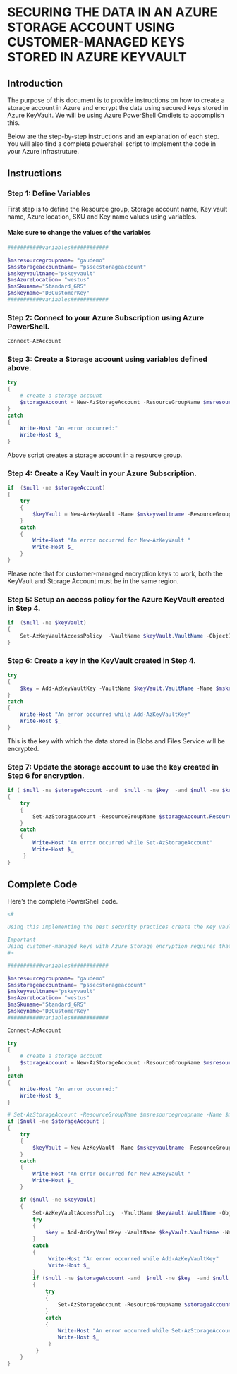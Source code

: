 SECURING THE DATA IN AN AZURE STORAGE ACCOUNT USING CUSTOMER-MANAGED KEYS STORED IN AZURE KEYVAULT
==================================================================================================

Introduction
------------

The purpose of this document is to provide instructions on how to create a storage account in Azure and encrypt the data using secured keys stored in Azure KeyVault. 
We will be using Azure PowerShell Cmdlets to accomplish this.

Below are the step-by-step instructions and an explanation of each step. You will also find a complete powershell script to implement the code in your Azure Infrastruture. 

Instructions
------------

### Step 1: Define Variables

First step is to define the Resource group, Storage account name, Key vault
name, Azure location, SKU and Key name values using variables.

#### Make sure to change the values of the variables

~~~~~~~~~~~~~~~~~~~~~~~~~~~~~~~~~~~~~~~~~~~~~~~~~~~~~~~~~~~~~~~~~~~~~ powershell
###########variables############

$msresourcegroupname= "gaudemo"
$msstorageaccountname= "pssecstorageaccount"
$mskeyvaultname="pskeyvault"
$msAzureLocation= "westus"
$msSkuname="Standard_GRS"
$mskeyname="DBCustomerKey"
###########variables############
~~~~~~~~~~~~~~~~~~~~~~~~~~~~~~~~~~~~~~~~~~~~~~~~~~~~~~~~~~~~~~~~~~~~~~~~~~~~~~~~

### Step 2: Connect to your Azure Subscription using Azure PowerShell.

~~~~~~~~~~~~~~~~~~~~~~~~~~~~~~~~~~~~~~~~~~~~~~~~~~~~~~~~~~~~~~~~~~~~~ powershell
Connect-AzAccount
~~~~~~~~~~~~~~~~~~~~~~~~~~~~~~~~~~~~~~~~~~~~~~~~~~~~~~~~~~~~~~~~~~~~~~~~~~~~~~~~

### Step 3: Create a Storage account using variables defined above.

~~~~~~~~~~~~~~~~~~~~~~~~~~~~~~~~~~~~~~~~~~~~~~~~~~~~~~~~~~~~~~~~~~~~~ powershell
try
{
    # create a storage account       
    $storageAccount = New-AzStorageAccount -ResourceGroupName $msresourcegroupname -AccountName $msstorageaccountname -Location $msAzureLocation -SkuName $msSkuname -AssignIdentity
}
catch
{
    Write-Host "An error occurred:"
    Write-Host $_
}
~~~~~~~~~~~~~~~~~~~~~~~~~~~~~~~~~~~~~~~~~~~~~~~~~~~~~~~~~~~~~~~~~~~~~~~~~~~~~~~~

Above script creates a storage account in a resource group.

### Step 4: Create a Key Vault in your Azure Subscription.

~~~~~~~~~~~~~~~~~~~~~~~~~~~~~~~~~~~~~~~~~~~~~~~~~~~~~~~~~~~~~~~~~~~~~ powershell
if  ($null -ne $storageAccount)
{
    try
    {    
        $keyVault = New-AzKeyVault -Name $mskeyvaultname -ResourceGroupName $msresourcegroupname -Location $msAzureLocation -EnableSoftDelete -EnablePurgeProtection
    }
    catch
    {
        Write-Host "An error occurred for New-AzKeyVault "
        Write-Host $_
    }
}
~~~~~~~~~~~~~~~~~~~~~~~~~~~~~~~~~~~~~~~~~~~~~~~~~~~~~~~~~~~~~~~~~~~~~~~~~~~~~~~~

Please note that for customer-managed encryption keys to work, both the KeyVault
and Storage Account must be in the same region.

### Step 5: Setup an access policy for the Azure KeyVault created in Step 4.

~~~~~~~~~~~~~~~~~~~~~~~~~~~~~~~~~~~~~~~~~~~~~~~~~~~~~~~~~~~~~~~~~~~~~ powershell
if  ($null -ne $keyVault)
{
    Set-AzKeyVaultAccessPolicy  -VaultName $keyVault.VaultName -ObjectId $storageAccount.Identity.PrincipalId -PermissionsToKeys wrapkey,unwrapkey,get,recover
}
~~~~~~~~~~~~~~~~~~~~~~~~~~~~~~~~~~~~~~~~~~~~~~~~~~~~~~~~~~~~~~~~~~~~~~~~~~~~~~~~

### Step 6: Create a key in the KeyVault created in Step 4.

~~~~~~~~~~~~~~~~~~~~~~~~~~~~~~~~~~~~~~~~~~~~~~~~~~~~~~~~~~~~~~~~~~~~~ powershell
try
{
    $key = Add-AzKeyVaultKey -VaultName $keyVault.VaultName -Name $mskeyname -Destination 'Software'
}
catch
{
    Write-Host "An error occurred while Add-AzKeyVaultKey"
    Write-Host $_
}
~~~~~~~~~~~~~~~~~~~~~~~~~~~~~~~~~~~~~~~~~~~~~~~~~~~~~~~~~~~~~~~~~~~~~~~~~~~~~~~~

This is the key with which the data stored in Blobs and Files Service will be
encrypted.

### Step 7: Update the storage account to use the key created in Step 6 for encryption.

~~~~~~~~~~~~~~~~~~~~~~~~~~~~~~~~~~~~~~~~~~~~~~~~~~~~~~~~~~~~~~~~~~~~~ powershell
if ( $null -ne $storageAccount -and  $null -ne $key  -and $null -ne $keyVault)
{
    try
    {
        Set-AzStorageAccount -ResourceGroupName $storageAccount.ResourceGroupName -AccountName $storageAccount.StorageAccountName -KeyvaultEncryption -KeyName $key.Name -KeyVersion $key.Version -KeyVaultUri $keyVault.VaultUri
    }
    catch
    {
        Write-Host "An error occurred while Set-AzStorageAccount"
        Write-Host $_
     }
}
~~~~~~~~~~~~~~~~~~~~~~~~~~~~~~~~~~~~~~~~~~~~~~~~~~~~~~~~~~~~~~~~~~~~~~~~~~~~~~~~

Complete Code
-------------

Here’s the complete PowerShell code.

~~~~~~~~~~~~~~~~~~~~~~~~~~~~~~~~~~~~~~~~~~~~~~~~~~~~~~~~~~~~~~~~~~~~~ powershell
<#

Using this implementing the best security practices create the Key vault based Storage account to keep the data at rest encrypted using customer key

Important
Using customer-managed keys with Azure Storage encryption requires that two properties be set on the key vault, Soft Delete and Do Not Purge. These properties are not enabled by default. To enable these properties, use either PowerShell or Azure CLI. Only RSA keys and key size 2048 are supported.
#>

###########variables############

$msresourcegroupname= "gaudemo"
$msstorageaccountname= "pssecstorageaccount"
$mskeyvaultname="pskeyvault"
$msAzureLocation= "westus"
$msSkuname="Standard_GRS"
$mskeyname="DBCustomerKey"
###########variables############

Connect-AzAccount

try
{
    # create a storage account       
    $storageAccount = New-AzStorageAccount -ResourceGroupName $msresourcegroupname -AccountName $msstorageaccountname -Location $msAzureLocation -SkuName $msSkuname -AssignIdentity
}
catch
{
    Write-Host "An error occurred:"
    Write-Host $_
}

# Set-AzStorageAccount -ResourceGroupName $msresourcegroupname -Name $msstorageaccountname
if ($null -ne $storageAccount )
{
    try
    {    
        $keyVault = New-AzKeyVault -Name $mskeyvaultname -ResourceGroupName $msresourcegroupname -Location $msAzureLocation -EnableSoftDelete -EnablePurgeProtection
    }
    catch
    {
        Write-Host "An error occurred for New-AzKeyVault "
        Write-Host $_
    }

    if ($null -ne $keyVault)
    {
        Set-AzKeyVaultAccessPolicy  -VaultName $keyVault.VaultName -ObjectId $storageAccount.Identity.PrincipalId -PermissionsToKeys wrapkey,unwrapkey,get,recover
        try
        {
            $key = Add-AzKeyVaultKey -VaultName $keyVault.VaultName -Name $mskeyname -Destination 'Software'
        }
        catch
        {
             Write-Host "An error occurred while Add-AzKeyVaultKey"
             Write-Host $_
        }
        if ($null -ne $storageAccount -and  $null -ne $key  -and $null -ne $keyVault)
        {
            try
            {
                Set-AzStorageAccount -ResourceGroupName $storageAccount.ResourceGroupName -AccountName $storageAccount.StorageAccountName -KeyvaultEncryption -KeyName $key.Name -KeyVersion $key.Version -KeyVaultUri $keyVault.VaultUri
            }
            catch
            {
                Write-Host "An error occurred while Set-AzStorageAccount"
                Write-Host $_
             }
         }
    }
}
~~~~~~~~~~~~~~~~~~~~~~~~~~~~~~~~~~~~~~~~~~~~~~~~~~~~~~~~~~~~~~~~~~~~~~~~~~~~~~~~
